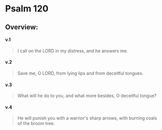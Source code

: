 # Psalm 120

## Overview:


#### v.1
>I call on the LORD in my distress, and he answers me.

#### v.2
>Save me, O LORD, from lying lips and from deceitful tongues.

#### v.3
>What will he do to you, and what more besides, O deceitful tongue?

#### v.4
>He will punish you with a warrior's sharp arrows, with burning coals of the broom tree.

